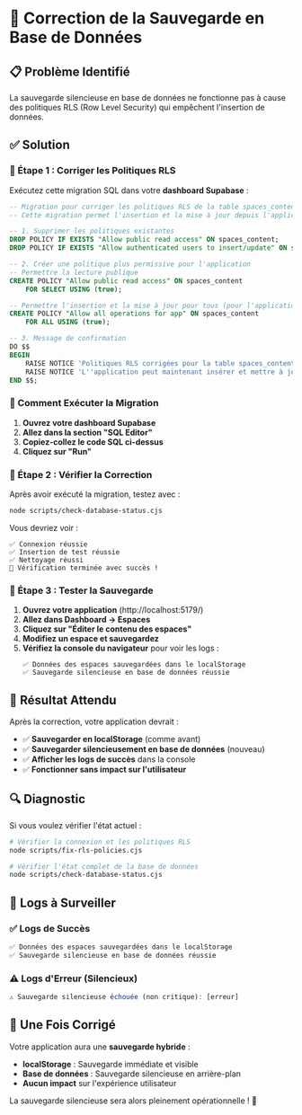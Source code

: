# 🔧 Correction de la Sauvegarde en Base de Données

## 📋 Problème Identifié

La sauvegarde silencieuse en base de données ne fonctionne pas à cause des politiques RLS (Row Level Security) qui empêchent l'insertion de données.

## ✅ Solution

### 🔧 Étape 1 : Corriger les Politiques RLS

Exécutez cette migration SQL dans votre **dashboard Supabase** :

```sql
-- Migration pour corriger les politiques RLS de la table spaces_content
-- Cette migration permet l'insertion et la mise à jour depuis l'application

-- 1. Supprimer les politiques existantes
DROP POLICY IF EXISTS "Allow public read access" ON spaces_content;
DROP POLICY IF EXISTS "Allow authenticated users to insert/update" ON spaces_content;

-- 2. Créer une politique plus permissive pour l'application
-- Permettre la lecture publique
CREATE POLICY "Allow public read access" ON spaces_content
    FOR SELECT USING (true);

-- Permettre l'insertion et la mise à jour pour tous (pour l'application)
CREATE POLICY "Allow all operations for app" ON spaces_content
    FOR ALL USING (true);

-- 3. Message de confirmation
DO $$
BEGIN
    RAISE NOTICE 'Politiques RLS corrigées pour la table spaces_content';
    RAISE NOTICE 'L''application peut maintenant insérer et mettre à jour les données';
END $$;
```

### 🔧 Comment Exécuter la Migration

1. **Ouvrez votre dashboard Supabase**
2. **Allez dans la section "SQL Editor"**
3. **Copiez-collez le code SQL ci-dessus**
4. **Cliquez sur "Run"**

### 🔧 Étape 2 : Vérifier la Correction

Après avoir exécuté la migration, testez avec :

```bash
node scripts/check-database-status.cjs
```

Vous devriez voir :
```
✅ Connexion réussie
✅ Insertion de test réussie
✅ Nettoyage réussi
🎉 Vérification terminée avec succès !
```

### 🔧 Étape 3 : Tester la Sauvegarde

1. **Ouvrez votre application** (http://localhost:5179/)
2. **Allez dans Dashboard → Espaces**
3. **Cliquez sur "Éditer le contenu des espaces"**
4. **Modifiez un espace et sauvegardez**
5. **Vérifiez la console du navigateur** pour voir les logs :
   ```
   ✅ Données des espaces sauvegardées dans le localStorage
   ✅ Sauvegarde silencieuse en base de données réussie
   ```

## 🎯 Résultat Attendu

Après la correction, votre application devrait :

- ✅ **Sauvegarder en localStorage** (comme avant)
- ✅ **Sauvegarder silencieusement en base de données** (nouveau)
- ✅ **Afficher les logs de succès** dans la console
- ✅ **Fonctionner sans impact sur l'utilisateur**

## 🔍 Diagnostic

Si vous voulez vérifier l'état actuel :

```bash
# Vérifier la connexion et les politiques RLS
node scripts/fix-rls-policies.cjs

# Vérifier l'état complet de la base de données
node scripts/check-database-status.cjs
```

## 📝 Logs à Surveiller

### ✅ Logs de Succès
```javascript
✅ Données des espaces sauvegardées dans le localStorage
✅ Sauvegarde silencieuse en base de données réussie
```

### ⚠️ Logs d'Erreur (Silencieux)
```javascript
⚠️ Sauvegarde silencieuse échouée (non critique): [erreur]
```

## 🚀 Une Fois Corrigé

Votre application aura une **sauvegarde hybride** :
- **localStorage** : Sauvegarde immédiate et visible
- **Base de données** : Sauvegarde silencieuse en arrière-plan
- **Aucun impact** sur l'expérience utilisateur

La sauvegarde silencieuse sera alors pleinement opérationnelle ! 🎉

